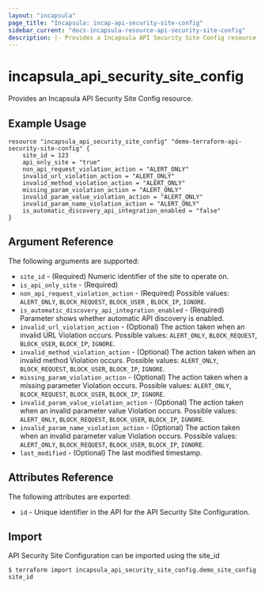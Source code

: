 ```yaml
---
layout: "incapsula"
page_title: "Incapsula: incap-api-security-site-config"
sidebar_current: "docs-incapsula-resource-api-security-site-config"
description: |- Provides a Incapsula API Security Site Config resource.
---
```


# incapsula_api_security_site_config

Provides an Incapsula API Security Site Config resource.

## Example Usage

```hcl
resource "incapsula_api_security_site_config" "demo-terraform-api-security-site-config" {
  	site_id = 123
  	api_only_site = "true"
  	non_api_request_violation_action = "ALERT_ONLY"
  	invalid_url_violation_action = "ALERT_ONLY"
  	invalid_method_violation_action = "ALERT_ONLY"
  	missing_param_violation_action = "ALERT_ONLY"
  	invalid_param_value_violation_action = "ALERT_ONLY"
  	invalid_param_name_violation_action = "ALERT_ONLY"
	is_automatic_discovery_api_integration_enabled = "false"
}
```

## Argument Reference

The following arguments are supported:

* `site_id` - (Required) Numeric identifier of the site to operate on.
* `is_api_only_site` - (Required)
* `non_api_request_violation_action` - (Required) Possible values: `ALERT_ONLY`, `BLOCK_REQUEST`, `BLOCK_USER`
  , `BLOCK_IP`, `IGNORE`.
* `is_automatic_discovery_api_integration_enabled` - (Required) Parameter shows whether automatic API discovery is
  enabled.
* `invalid_url_violation_action` - (Optional) The action taken when an invalid URL Violation occurs. Possible
  values: `ALERT_ONLY`, `BLOCK_REQUEST`, `BLOCK_USER`, `BLOCK_IP`, `IGNORE`.
* `invalid_method_violation_action` - (Optional) The action taken when an invalid method Violation occurs. Possible
  values: `ALERT_ONLY`, `BLOCK_REQUEST`, `BLOCK_USER`, `BLOCK_IP`, `IGNORE`.
* `missing_param_violation_action` - (Optional) The action taken when a missing parameter Violation occurs. Possible
  values: `ALERT_ONLY`, `BLOCK_REQUEST`, `BLOCK_USER`, `BLOCK_IP`, `IGNORE`.
* `invalid_param_value_violation_action` - (Optional) The action taken when an invalid parameter value Violation occurs.
  Possible values: `ALERT_ONLY`, `BLOCK_REQUEST`, `BLOCK_USER`, `BLOCK_IP`, `IGNORE`.
* `invalid_param_name_violation_action` - (Optional) The action taken when an invalid parameter value Violation occurs.
  Possible values: `ALERT_ONLY`, `BLOCK_REQUEST`, `BLOCK_USER`, `BLOCK_IP`, `IGNORE`.
* `last_modified` - (Optional) The last modified timestamp.

## Attributes Reference

The following attributes are exported:

* `id` - Unique identifier in the API for the API Security Site Configuration.

## Import

API Security Site Configuration can be imported using the site_id

```
$ terraform import incapsula_api_security_site_config.demo_site_config site_id
```
